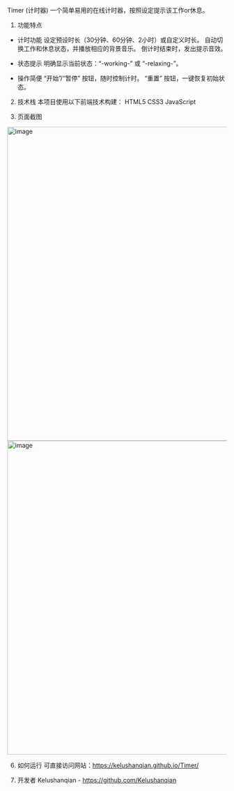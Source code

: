 Timer (计时器)
一个简单易用的在线计时器，按照设定提示该工作or休息。

1. 功能特点

- 计时功能
设定预设时长（30分钟、60分钟、2小时）或自定义时长。
自动切换工作和休息状态，并播放相应的背景音乐。
倒计时结束时，发出提示音效。

- 状态提示
明确显示当前状态：“-working-” 或 “-relaxing-”。

- 操作简便
“开始”/“暂停” 按钮，随时控制计时。
“重置” 按钮，一键恢复初始状态。

2. 技术栈
本项目使用以下前端技术构建：
HTML5
CSS3
JavaScript

4. 页面截图
<img width="948" height="720" alt="image" src="https://github.com/user-attachments/assets/43759c0b-44ab-4932-85ab-52f6a945917d" />
<img width="915" height="720" alt="image" src="https://github.com/user-attachments/assets/84070c9a-7a20-4921-9423-93ccb43bde47" />

6. 如何运行
可直接访问网站：https://kelushanqian.github.io/Timer/

7. 开发者
Kelushanqian - https://github.com/Kelushanqian

